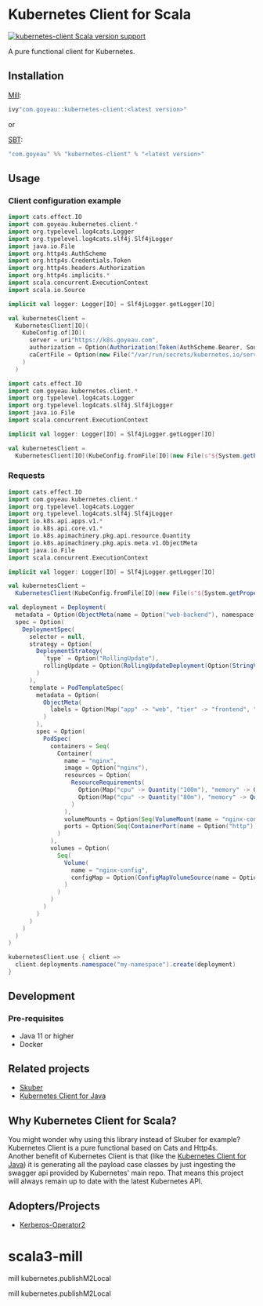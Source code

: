 # Kubernetes Client for Scala

[![kubernetes-client Scala version support](https://index.scala-lang.org/joan38/kubernetes-client/kubernetes-client/latest-by-scala-version.svg)](https://index.scala-lang.org/joan38/kubernetes-client/kubernetes-client)

A pure functional client for Kubernetes.

## Installation
[Mill](https://www.lihaoyi.com/mill):
```scala
ivy"com.goyeau::kubernetes-client:<latest version>"
```
or

[SBT](https://www.scala-sbt.org):
```scala
"com.goyeau" %% "kubernetes-client" % "<latest version>"
```

## Usage

### Client configuration example
```scala
import cats.effect.IO
import com.goyeau.kubernetes.client.*
import org.typelevel.log4cats.Logger
import org.typelevel.log4cats.slf4j.Slf4jLogger
import java.io.File
import org.http4s.AuthScheme
import org.http4s.Credentials.Token
import org.http4s.headers.Authorization
import org.http4s.implicits.*
import scala.concurrent.ExecutionContext
import scala.io.Source

implicit val logger: Logger[IO] = Slf4jLogger.getLogger[IO]

val kubernetesClient =
  KubernetesClient[IO](
    KubeConfig.of[IO](
      server = uri"https://k8s.goyeau.com",
      authorization = Option(Authorization(Token(AuthScheme.Bearer, Source.fromFile("/var/run/secrets/kubernetes.io/serviceaccount/token").mkString))),
      caCertFile = Option(new File("/var/run/secrets/kubernetes.io/serviceaccount/ca.crt"))
    )
  )
```

```scala
import cats.effect.IO
import com.goyeau.kubernetes.client.*
import org.typelevel.log4cats.Logger
import org.typelevel.log4cats.slf4j.Slf4jLogger
import java.io.File
import scala.concurrent.ExecutionContext

implicit val logger: Logger[IO] = Slf4jLogger.getLogger[IO]

val kubernetesClient =
  KubernetesClient[IO](KubeConfig.fromFile[IO](new File(s"${System.getProperty("user.home")}/.kube/config")))
```

### Requests

```scala
import cats.effect.IO
import com.goyeau.kubernetes.client.*
import org.typelevel.log4cats.Logger
import org.typelevel.log4cats.slf4j.Slf4jLogger
import io.k8s.api.apps.v1.*
import io.k8s.api.core.v1.*
import io.k8s.apimachinery.pkg.api.resource.Quantity
import io.k8s.apimachinery.pkg.apis.meta.v1.ObjectMeta
import java.io.File
import scala.concurrent.ExecutionContext

implicit val logger: Logger[IO] = Slf4jLogger.getLogger[IO]

val kubernetesClient =
  KubernetesClient(KubeConfig.fromFile[IO](new File(s"${System.getProperty("user.home")}/.kube/config")))

val deployment = Deployment(
  metadata = Option(ObjectMeta(name = Option("web-backend"), namespace = Option("my-namespace"))),
  spec = Option(
    DeploymentSpec(
      selector = null,
      strategy = Option(
        DeploymentStrategy(
          `type` = Option("RollingUpdate"),
          rollingUpdate = Option(RollingUpdateDeployment(Option(StringValue("10%")), Option(StringValue("50%"))))
        )
      ),
      template = PodTemplateSpec(
        metadata = Option(
          ObjectMeta(
            labels = Option(Map("app" -> "web", "tier" -> "frontend", "environment" -> "myenv"))
          )
        ),
        spec = Option(
          PodSpec(
            containers = Seq(
              Container(
                name = "nginx",
                image = Option("nginx"),
                resources = Option(
                  ResourceRequirements(
                    Option(Map("cpu" -> Quantity("100m"), "memory" -> Quantity("128Mi"))),
                    Option(Map("cpu" -> Quantity("80m"), "memory" -> Quantity("64Mi")))
                  )
                ),
                volumeMounts = Option(Seq(VolumeMount(name = "nginx-config", mountPath = "/etc/nginx/conf.d"))),
                ports = Option(Seq(ContainerPort(name = Option("http"), containerPort = 8080)))
              )
            ),
            volumes = Option(
              Seq(
                Volume(
                  name = "nginx-config",
                  configMap = Option(ConfigMapVolumeSource(name = Option("nginx-config")))
                )
              )
            )
          )
        )
      )
    )
  )
)

kubernetesClient.use { client =>
  client.deployments.namespace("my-namespace").create(deployment)
}
```


## Development

### Pre-requisites

 - Java 11 or higher
 - Docker


## Related projects

* [Skuber](https://github.com/doriordan/skuber)
* [Kubernetes Client for Java](https://github.com/kubernetes-client/java)


## Why Kubernetes Client for Scala?

You might wonder why using this library instead of Skuber for example? Kubernetes Client is a pure functional based on
Cats and Http4s.  
Another benefit of Kubernetes Client is that (like the [Kubernetes Client for Java](https://github.com/kubernetes-client/java/#update-the-generated-code))
it is generating all the payload case classes by just ingesting the swagger api provided by Kubernetes' main repo. That
means this project will always remain up to date with the latest Kubernetes API.

## Adopters/Projects

* [Kerberos-Operator2](https://github.com/novakov-alexey/krb-operator2)
# scala3-mill


mill kubernetes.publishM2Local


mill kubernetes.publishM2Local
